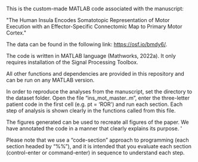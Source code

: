 This is the custom-made MATLAB code associated with the manuscript:

"The Human Insula Encodes Somatotopic Representation of Motor Execution with an Effector-Specific 
Connectomic Map to Primary Motor Cortex."

The data can be found in the following link: https://osf.io/bmdy6/.

The code is written in MATLAB language (Mathworks, 2022a). 
It only requires installation of the Signal Processing Toolbox. 

All other functions and dependencies are provided in this repository 
and can be run on any MATLAB version. 

In order to reproduce the analyses from the manuscript, set the directory to the dataset folder. 
Open the file “ins_mot_master..m”, enter the three-letter patient code in the first cell (e.g. pt = ‘ROR') 
and run each section. Each step of analysis is shown clearly in the functions called from this file. 

The figures generated can be used to recreate all figures of the paper. 
We have annotated the code in a manner that clearly explains its purpose. '

Please note that we use a “code-section” approach to programming (each section headed by “%%”), 
and it is intended that you evaluate each section (control-enter or command-enter) in sequence to understand each step.


